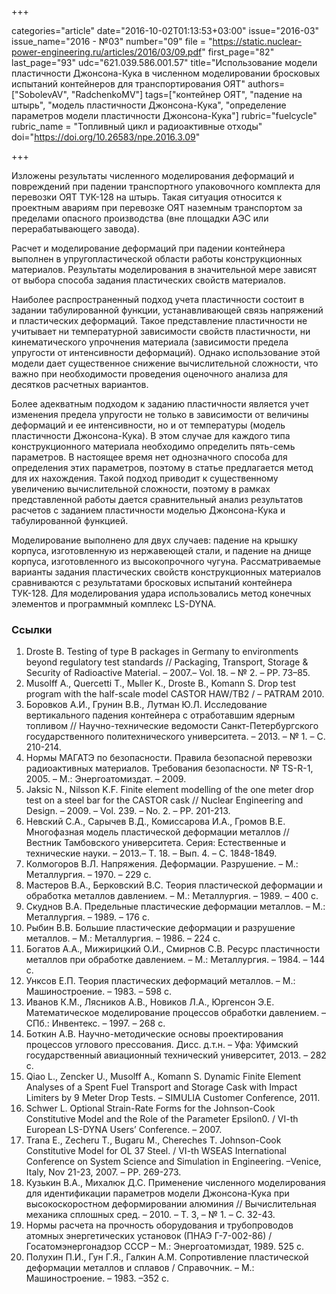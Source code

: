 +++

categories="article"
date="2016-10-02T01:13:53+03:00"
issue="2016-03"
issue_name="2016 - №03"
number="09"
file = "https://static.nuclear-power-engineering.ru/articles/2016/03/09.pdf"
first_page="82"
last_page="93"
udc="621.039.586.001.57"
title="Использование модели пластичности Джонсона-Кука в численном моделировании бросковых испытаний контейнеров для транспортирования ОЯТ"
authors=["SobolevAV", "RadchenkoMV"]
tags=["контейнер ОЯТ", "падение на штырь", "модель пластичности Джонсона-Кука", "определение параметров модели пластичности Джонсона-Кука"]
rubric="fuelcycle"
rubric_name = "Топливный цикл и радиоактивные отходы"
doi="https://doi.org/10.26583/npe.2016.3.09"

+++

Изложены результаты численного моделирования деформаций и повреждений при падении транспортного упаковочного комплекта для перевозки ОЯТ ТУК-128 на штырь. 
Такая ситуация относится к проектным авариям при перевозке ОЯТ наземным транспортом за пределами опасного производства (вне площадки АЭС или перерабатывающего завода).

Расчет и моделирование деформаций при падении контейнера выполнен в упругопластической области работы конструкционных материалов. 
Результаты моделирования в значительной мере зависят от выбора способа задания пластических свойств материалов.

Наиболее распространенный подход учета пластичности состоит в задании табулированной функции, устанавливающей связь напряжений и пластических деформаций. 
Такое представление пластичности не учитывает ни температурной зависимости свойств пластичности, ни кинематического упрочнения материала (зависимости предела упругости от интенсивности деформаций). 
Однако использование этой модели дает существенное снижение вычислительной сложности, что важно при необходимости проведения оценочного анализа для десятков расчетных вариантов.

Более адекватным подходом к заданию пластичности является учет изменения предела упругости не только в зависимости от величины деформаций и ее интенсивности, но и от температуры (модель пластичности Джонсона-Кука). 
В этом случае для каждого типа конструкционного материала необходимо определить пять-семь параметров. 
В настоящее время нет однозначного способа для определения этих параметров, поэтому в статье предлагается метод для их нахождения. 
Такой подход приводит к существенному увеличению вычислительной сложности, поэтому в рамках представленной работы дается сравнительный анализ результатов расчетов с заданием пластичности моделью Джонсона-Кука и табулированной функцией.

Моделирование выполнено для двух случаев: падение на крышку корпуса, изготовленную из нержавеющей стали, и падение на днище корпуса, изготовленного из высокопрочного чугуна. 
Рассматриваемые варианты задания пластических свойств конструкционных материалов сравниваются с результатами бросковых испытаний контейнера ТУК-128. 
Для моделирования удара использовались метод конечных элементов и программный комплекс LS-DYNA.

### Ссылки

1. Droste B. Testing of type B packages in Germany to environments beyond regulatory test standards // Packaging, Transport, Storage & Security of Radioactive Material. – 2007.– Vol. 18. – № 2. – PP. 73–85.
2. Musolff A., Quercetti T., Mьller K., Droste B., Komann S. Drop test program with the half-scale model CASTOR HAW/TB2 / – PATRAM 2010. 
3. Боровков А.И., Грунин В.В., Лутман Ю.Л. Исследование вертикального падения контейнера с отработавшим ядерным топливом // Научно-технические ведомости Санкт-Петербургского государственного политехнического университета. – 2013. – № 1. – С. 210-214.
4. Нормы МАГАТЭ по безопасности. Правила безопасной перевозки радиоактивных материалов. Требования безопасности. № TS-R-1, 2005. – М.: Энергоатомиздат. – 2009.
5. Jaksic N., Nilsson K.F. Finite element modelling of the one meter drop test on a steel bar for the CASTOR cask // Nuclear Engineering and Design. – 2009. – Vol. 239. – No. 2. – PP. 201-213.
6. Невский С.А., Сарычев В.Д., Комиссарова И.А., Громов В.Е. Многофазная модель пластической деформации металлов // Вестник Тамбовского университета. Серия: Естественные и технические науки. – 2013.– Т. 18. – Вып. 4. – С. 1848-1849.
7. Колмогоров В.Л. Напряжения. Деформации. Разрушение. – М.: Металлургия. – 1970. – 229 с.
8. Мастеров В.А., Берковский В.С. Теория пластической деформации и обработка металлов давлением. – М.: Металлургия. – 1989. – 400 с.
9. Скуднов В.А. Предельные пластические деформации металлов. – М.: Металлургия. – 1989. – 176 с.
10. Рыбин В.В. Большие пластические деформации и разрушение металлов. – М.: Металлургия. – 1986. – 224 с.
11. Богатов А.А., Мижирицкий О.И., Смирнов С.В. Ресурс пластичности металлов при обработке давлением. – М.: Металлургия. – 1984. – 144 с.
12. Унксов Е.П. Теория пластических деформаций металлов. – М.: Машиностроение. – 1983. – 598 с.
13. Иванов К.М., Лясников А.В., Новиков Л.А., Юргенсон Э.Е. Математическое моделирование процессов обработки давлением. – СПб.: Инвентекс. – 1997. – 268 с.
14. Боткин А.В. Научно-методические основы проектирования процессов углового прессования. Дисс. д.т.н. – Уфа: Уфимский государственный авиационный технический университет, 2013. – 282 с.
15. Qiao L., Zencker U., Musolff A., Komann S. Dynamic Finite Element Analyses of a Spent Fuel Transport and Storage Cask with Impact Limiters by 9 Meter Drop Tests. – SIMULIA Customer Conference, 2011.
16. Schwer L. Optional Strain-Rate Forms for the Johnson-Cook Constitutive Model and the Role of the Parameter Epsilon0. / VI-th European LS-DYNA Users’ Conference. – 2007.
17. Trana E., Zecheru T., Bugaru M., Chereches T. Johnson-Cook Constitutive Model for OL 37 Steel. / VI-th WSEAS International Conference on System Science and Simulation in Engineering. –Venice, Italy, Nov 21-23, 2007. – PP. 269-273.
18. Кузькин В.А., Михалюк Д.С. Применение численного моделирования для идентификации параметров модели Джонсона-Кука при высокоскоростном деформировании алюминия // Вычислительная механика сплошных сред. – 2010. – Т. 3, – № 1. – С. 32-43.
19. Нормы расчета на прочность оборудования и трубопроводов атомных энергетических установок (ПНАЭ Г-7-002-86) / Госатомэнергонадзор СССР – М.: Энергоатомиздат, 1989. 525 c.
20. Полухин П.И., Гун Г.Я., Галкин А.М. Сопротивление пластической деформации металлов и сплавов / Справочник. – М.: Машиностроение. – 1983. –352 с.
